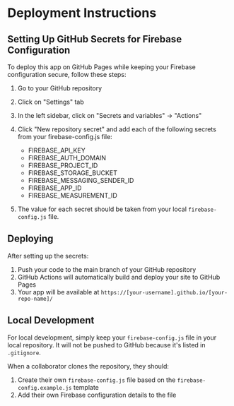 # Deployment Instructions

## Setting Up GitHub Secrets for Firebase Configuration

To deploy this app on GitHub Pages while keeping your Firebase configuration secure, follow these steps:

1. Go to your GitHub repository
2. Click on "Settings" tab
3. In the left sidebar, click on "Secrets and variables" → "Actions"
4. Click "New repository secret" and add each of the following secrets from your firebase-config.js file:

   - FIREBASE_API_KEY
   - FIREBASE_AUTH_DOMAIN
   - FIREBASE_PROJECT_ID
   - FIREBASE_STORAGE_BUCKET
   - FIREBASE_MESSAGING_SENDER_ID
   - FIREBASE_APP_ID
   - FIREBASE_MEASUREMENT_ID

5. The value for each secret should be taken from your local `firebase-config.js` file.

## Deploying

After setting up the secrets:

1. Push your code to the main branch of your GitHub repository
2. GitHub Actions will automatically build and deploy your site to GitHub Pages
3. Your app will be available at `https://[your-username].github.io/[your-repo-name]/`

## Local Development

For local development, simply keep your `firebase-config.js` file in your local repository. It will not be pushed to GitHub because it's listed in `.gitignore`.

When a collaborator clones the repository, they should:

1. Create their own `firebase-config.js` file based on the `firebase-config.example.js` template
2. Add their own Firebase configuration details to the file